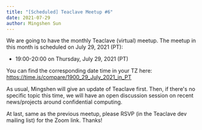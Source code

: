 ```yaml
---
title: "[Scheduled] Teaclave Meetup #6"
date: 2021-07-29
author: Mingshen Sun
---
```


We are going to have the monthly Teaclave (virtual) meetup. The
meetup in this month is scheduled on July 29, 2021 (PT):

- 19:00-20:00 on Thursday, July 29, 2021 (PT)

You can find the corresponding date time in your TZ here:
https://time.is/compare/1900_29_July_2021_in_PT

As usual, Mingshen will give an update of Teaclave first. Then, if there's no
specific topic this time, we will have an open discussion session on recent
news/projects around confidential computing.

At last, same as the previous meetup, please RSVP (in the Teaclave dev mailing
list) for the Zoom link. Thanks!
